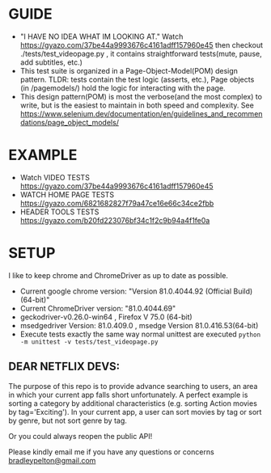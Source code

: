 # GUIDE
- "I HAVE NO IDEA WHAT IM LOOKING AT." Watch https://gyazo.com/37be44a9993676c4161adff157960e45 then
checkout ./tests/test_videopage.py , it contains straightforward tests(mute, pause, add subtitles, etc.)
- This test suite is organized in a Page-Object-Model(POM) design pattern. TLDR: tests contain the 
test logic (asserts, etc.), Page objects (in /pagemodels/) hold the logic for interacting with the page.
- This design pattern(POM) is most the verbose(and the most complex) to write, but is the easiest to 
maintain in both speed and complexity. See https://www.selenium.dev/documentation/en/guidelines_and_recommendations/page_object_models/ 

# EXAMPLE
- Watch VIDEO TESTS https://gyazo.com/37be44a9993676c4161adff157960e45
- WATCH HOME PAGE TESTS https://gyazo.com/6821682827f79a47ce16e66c34ce2fbb
- HEADER TOOLS TESTS https://gyazo.com/b20fd223076bf34c1f2c9b94a4f1fe0a





# SETUP
I like to keep chrome and ChromeDriver as up to date as possible.
- Current google chrome version: "Version 81.0.4044.92 (Official Build) (64-bit)"
- Current ChromeDriver version: "81.0.4044.69"
- geckodriver-v0.26.0-win64 , Firefox V 75.0 (64-bit)
- msedgedriver Version: 81.0.409.0 , msedge Version 81.0.416.53(64-bit)
- Execute tests exactly the same way normal unittest are executed 
`python -m unittest -v tests/test_videopage.py`
## DEAR NETFLIX DEVS:
The purpose of this repo is to provide advance searching to users, an area in which your current
app falls short unfortunately. A perfect example is sorting a category by additional characteristics
(e.g. sorting Action movies by tag='Exciting'). In your current app, a user can sort movies by tag or sort by
genre, but not sort genre by tag.

Or you could always reopen the public API! 

Please kindly email me if you have any questions or concerns bradleypelton@gmail.com

